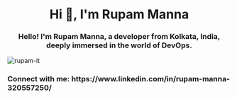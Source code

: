 <h1 align="center">Hi 👋, I'm Rupam Manna</h1>
<h3 align="center">Hello! I'm Rupam Manna, a developer from Kolkata, India, deeply immersed in the world of DevOps.
</h3>

<p align="left"> <img src="https://komarev.com/ghpvc/?username=rupam-it&label=Profile%20views&color=0e75b6&style=flat" alt="rupam-it" /> </p>

<h3 align="left">Connect with me: https://www.linkedin.com/in/rupam-manna-320557250/</h3>


